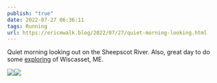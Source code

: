 ```yaml
---
publish: "true"
date: 2022-07-27 06:36:11
tags: Running
url: https://ericmwalk.blog/2022/07/27/quiet-morning-looking.html
---
```


Quiet morning looking out on the Sheepscot River. Also, great day to do some [exploring](http://www.strava.com/activities/7536678905) of Wiscasset, ME.


![](https://ericmwalk.blog/uploads/2022/e7f4cc14d3.jpg)![](https://ericmwalk.blog/uploads/2022/aad26a520d.jpg)